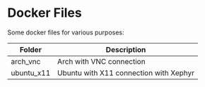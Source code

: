 # Docker Files
Some docker files for various purposes:

| Folder | Description |
| --| --|
| arch_vnc | Arch with VNC connection |
| ubuntu_x11 | Ubuntu with X11 connection with Xephyr |




